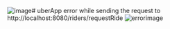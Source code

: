 ![image](https://github.com/user-attachments/assets/efc04500-b5ca-4544-b6db-72e3b2d75cea)# uberApp
error while sending the request to http://localhost:8080/riders/requestRide
![errorimage](https://github.com/peyush007/uberApp/blob/main/postmanrequestRide.png)



